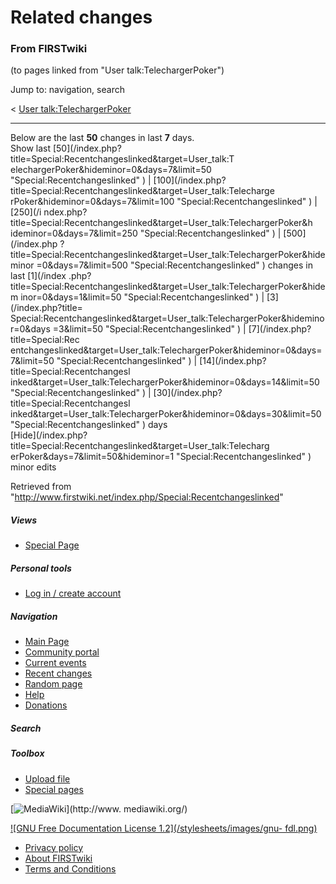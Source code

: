# Related changes

### From FIRSTwiki

(to pages linked from "User talk:TelechargerPoker")

Jump to: navigation, search

&lt; [User
talk:TelechargerPoker](/index.php?title=User_talk:TelechargerPoker&redirect=no
"User talk:TelechargerPoker" )  

* * *

Below are the last **50** changes in last **7** days.  
Show last [50](/index.php?title=Special:Recentchangeslinked&target=User_talk:T
elechargerPoker&hideminor=0&days=7&limit=50 "Special:Recentchangeslinked" ) | 
[100](/index.php?title=Special:Recentchangeslinked&target=User_talk:Telecharge
rPoker&hideminor=0&days=7&limit=100 "Special:Recentchangeslinked" ) | [250](/i
ndex.php?title=Special:Recentchangeslinked&target=User_talk:TelechargerPoker&h
ideminor=0&days=7&limit=250 "Special:Recentchangeslinked" ) | [500](/index.php
?title=Special:Recentchangeslinked&target=User_talk:TelechargerPoker&hideminor
=0&days=7&limit=500 "Special:Recentchangeslinked" ) changes in last [1](/index
.php?title=Special:Recentchangeslinked&target=User_talk:TelechargerPoker&hidem
inor=0&days=1&limit=50 "Special:Recentchangeslinked" ) | [3](/index.php?title=
Special:Recentchangeslinked&target=User_talk:TelechargerPoker&hideminor=0&days
=3&limit=50 "Special:Recentchangeslinked" ) | [7](/index.php?title=Special:Rec
entchangeslinked&target=User_talk:TelechargerPoker&hideminor=0&days=7&limit=50
"Special:Recentchangeslinked" ) | [14](/index.php?title=Special:Recentchangesl
inked&target=User_talk:TelechargerPoker&hideminor=0&days=14&limit=50
"Special:Recentchangeslinked" ) | [30](/index.php?title=Special:Recentchangesl
inked&target=User_talk:TelechargerPoker&hideminor=0&days=30&limit=50
"Special:Recentchangeslinked" ) days  
[Hide](/index.php?title=Special:Recentchangeslinked&target=User_talk:Telecharg
erPoker&days=7&limit=50&hideminor=1 "Special:Recentchangeslinked" ) minor
edits

Retrieved from
"<http://www.firstwiki.net/index.php/Special:Recentchangeslinked>"

##### Views

  * [Special Page](/index.php/Special:Recentchangeslinked/User_talk:TelechargerPoker)

##### Personal tools

  * [Log in / create account](/index.php?title=Special:Userlogin&returnto=Special:Recentchangeslinked)

[](/index.php/Main_Page "Main Page" )

##### Navigation

  * [Main Page](/index.php/Main_Page)
  * [Community portal](/index.php/FIRSTwiki:Community_portal)
  * [Current events](/index.php/Current_events)
  * [Recent changes](/index.php/Special:Recentchanges)
  * [Random page](/index.php/Special:Random)
  * [Help](/index.php/FIRSTwiki:Help)
  * [Donations](/index.php/FIRSTwiki:Site_support)

##### Search



##### Toolbox

  * [Upload file](/index.php/Special:Upload)
  * [Special pages](/index.php/Special:Specialpages)

[![MediaWiki](/skins/common/images/poweredby_mediawiki_88x31.png)](http://www.
mediawiki.org/)

[![GNU Free Documentation License 1.2](/stylesheets/images/gnu-
fdl.png)](http://www.gnu.org/copyleft/fdl.html)

  * [Privacy policy](/index.php/FIRSTwiki:Privacy_policy "FIRSTwiki:Privacy policy" )
  * [About FIRSTwiki](/index.php/FIRSTwiki:About "FIRSTwiki:About" )
  * [Terms and Conditions](/index.php/FIRSTwiki:Terms_and_conditions "FIRSTwiki:Terms and conditions" )


